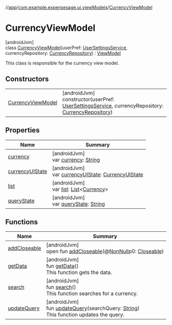 //[app](../../../index.md)/[com.example.expensesage.ui.viewModels](../index.md)/[CurrencyViewModel](index.md)

# CurrencyViewModel

[androidJvm]\
class [CurrencyViewModel](index.md)(userPref: [UserSettingsService](../../com.example.expensesage.data/-user-settings-service/index.md), currencyRepository: [CurrencyRepository](../../com.example.expensesage.data.currencies/-currency-repository/index.md)) : [ViewModel](https://developer.android.com/reference/kotlin/androidx/lifecycle/ViewModel.html)

This class is responsible for the currency view model.

## Constructors

| | |
|---|---|
| [CurrencyViewModel](-currency-view-model.md) | [androidJvm]<br>constructor(userPref: [UserSettingsService](../../com.example.expensesage.data/-user-settings-service/index.md), currencyRepository: [CurrencyRepository](../../com.example.expensesage.data.currencies/-currency-repository/index.md)) |

## Properties

| Name | Summary |
|---|---|
| [currency](currency.md) | [androidJvm]<br>var [currency](currency.md): [String](https://kotlinlang.org/api/latest/jvm/stdlib/kotlin/-string/index.html) |
| [currencyUIState](currency-u-i-state.md) | [androidJvm]<br>var [currencyUIState](currency-u-i-state.md): [CurrencyUIState](../-currency-u-i-state/index.md) |
| [list](list.md) | [androidJvm]<br>var [list](list.md): [List](https://kotlinlang.org/api/latest/jvm/stdlib/kotlin.collections/-list/index.html)&lt;[Currency](../../com.example.expensesage.data.currencies/-currency/index.md)&gt; |
| [queryState](query-state.md) | [androidJvm]<br>var [queryState](query-state.md): [String](https://kotlinlang.org/api/latest/jvm/stdlib/kotlin/-string/index.html) |

## Functions

| Name | Summary |
|---|---|
| [addCloseable](../-statistic-view-model/index.md#264516373%2FFunctions%2F-912451524) | [androidJvm]<br>open fun [addCloseable](../-statistic-view-model/index.md#264516373%2FFunctions%2F-912451524)(@[NonNull](https://developer.android.com/reference/kotlin/androidx/annotation/NonNull.html)p0: [Closeable](https://developer.android.com/reference/kotlin/java/io/Closeable.html)) |
| [getData](get-data.md) | [androidJvm]<br>fun [getData](get-data.md)()<br>This function gets the data. |
| [search](search.md) | [androidJvm]<br>fun [search](search.md)()<br>This function searches for a currency. |
| [updateQuery](update-query.md) | [androidJvm]<br>fun [updateQuery](update-query.md)(searchQuery: [String](https://kotlinlang.org/api/latest/jvm/stdlib/kotlin/-string/index.html))<br>This function updates the query. |

